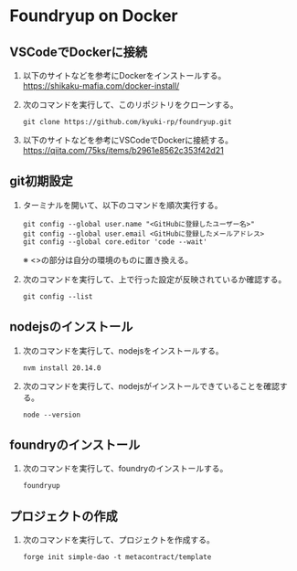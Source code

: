 # Foundryup on Docker

## VSCodeでDockerに接続
1. 以下のサイトなどを参考にDockerをインストールする。  
    https://shikaku-mafia.com/docker-install/

1. 次のコマンドを実行して、このリポジトリをクローンする。
    ```
    git clone https://github.com/kyuki-rp/foundryup.git
    ```

1. 以下のサイトなどを参考にVSCodeでDockerに接続する。  
    https://qiita.com/75ks/items/b2961e8562c353f42d21

## git初期設定
1. ターミナルを開いて、以下のコマンドを順次実行する。
    ```
    git config --global user.name "<GitHubに登録したユーザー名>"
    git config --global user.email <GitHubに登録したメールアドレス>
    git config --global core.editor 'code --wait'
    ```
    ※ <>の部分は自分の環境のものに置き換える。

1. 次のコマンドを実行して、上で行った設定が反映されているか確認する。
    ```
    git config --list
    ```

## nodejsのインストール
1. 次のコマンドを実行して、nodejsをインストールする。
    ```
    nvm install 20.14.0
    ```

1. 次のコマンドを実行して、nodejsがインストールできていることを確認する。
    ```
    node --version
    ```

## foundryのインストール
1. 次のコマンドを実行して、foundryのインストールする。
    ```
    foundryup
    ```

## プロジェクトの作成
1. 次のコマンドを実行して、プロジェクトを作成する。
    ```
    forge init simple-dao -t metacontract/template
    ```
